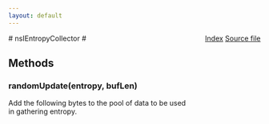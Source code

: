 ```yaml
---
layout: default
---
```

<div class='links' style='float:right'><a href="../index.html">Index</a>
<a href="http://dxr.mozilla.org/mozilla-central/source/dom/base/nsIEntropyCollector.idl">Source file</a>
</div>
# nsIEntropyCollector #

## Methods ##

### randomUpdate(entropy, bufLen) ###
  
Add the following bytes to the pool of data to be used  
in gathering entropy.  
  
